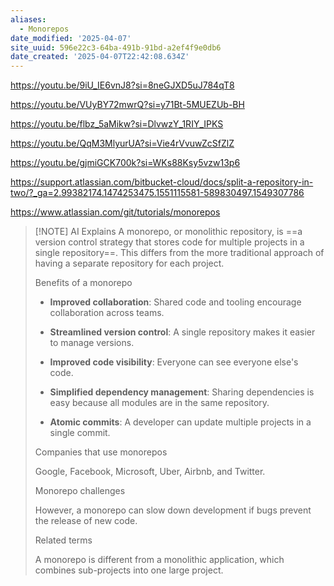 ```yaml
---
aliases:
  - Monorepos
date_modified: '2025-04-07'
site_uuid: 596e22c3-64ba-491b-91bd-a2ef4f9e0db6
date_created: '2025-04-07T22:42:08.634Z'
---
```


https://youtu.be/9iU_IE6vnJ8?si=8neGJXD5uJ784qT8

https://youtu.be/VUyBY72mwrQ?si=y71Bt-5MUEZUb-BH

https://youtu.be/flbz_5aMikw?si=DlvwzY_1RIY_IPKS

https://youtu.be/QqM3MlyurUA?si=Vie4rVvuwZcSfZlZ

https://youtu.be/gjmiGCK700k?si=WKs88Ksy5vzw13p6


https://support.atlassian.com/bitbucket-cloud/docs/split-a-repository-in-two/?_ga=2.99382174.1474253475.1551115581-589830497.1549307786

https://www.atlassian.com/git/tutorials/monorepos

> [!NOTE] AI Explains
> A monorepo, or monolithic repository, is ==a version control strategy that stores code for multiple projects in a single repository==. This differs from the more traditional approach of having a separate repository for each project. 
> 
> Benefits of a monorepo
> 
> - **Improved collaboration**: Shared code and tooling encourage collaboration across teams. 
> - **Streamlined version control**: A single repository makes it easier to manage versions. 
> - **Improved code visibility**: Everyone can see everyone else's code. 
> - **Simplified dependency management**: Sharing dependencies is easy because all modules are in the same repository. 
> 
> - **Atomic commits**: A developer can update multiple projects in a single commit. 
> 
> Companies that use monorepos 
> 
> Google, Facebook, Microsoft, Uber, Airbnb, and Twitter.
> 
> Monorepo challenges
> 
> However, a monorepo can slow down development if bugs prevent the release of new code. 
> 
> Related terms
> 
> A monorepo is different from a monolithic application, which combines sub-projects into one large project.